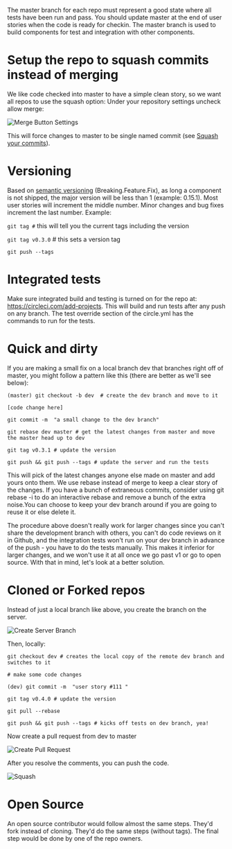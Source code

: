 The master branch for each repo must represent a good state where all tests have been run and pass. You should update master at the end of user stories when the code is ready for checkin. The master branch is used to build components for test and integration with other components. 

# Setup the repo to squash commits instead of merging
We like code checked into master to have a simple clean story, so we want all repos to use the squash option:
Under your repository settings uncheck allow merge:

![Merge Button Settings](https://github.com/mojaloop/docs/blob/master/Wiki/mergebtn.png)

This will force changes to master to be single named commit (see [Squash your commits](https://github.com/blog/2141-squash-your-commits)).

# Versioning
Based on [semantic versioning](http://semver.org/) (Breaking.Feature.Fix), as long a component is not shipped, the major version will be less than 1 (example: 0.15.1). Most user stories will increment the middle number. Minor changes and bug fixes increment the last number. 
Example: 

`git tag #` this will tell you the current tags including the version

`git tag v0.3.0` # this sets a version tag

`git push --tags`

# Integrated tests
Make sure integrated build and testing is turned on for the repo at: https://circleci.com/add-projects.
This will build and run tests after any push on any branch. The test override section of the circle.yml has the commands to run for the tests.

# Quick and dirty
If you are making a small fix on a local branch dev that branches right off of master, you might follow a pattern like this (there are better as we'll see below):

`(master) git checkout -b dev  # create the dev branch and move to it`

`[code change here]`

`git commit -m  "a small change to the dev branch" `

`git rebase dev master # get the latest changes from master and move the master head up to dev`

`git tag v0.3.1 # update the version`

`git push && git push --tags # update the server and run the tests`

This will pick of the latest changes anyone else made on master and add yours onto them. We use rebase instead of merge to keep a clear story of the changes. 
If you have a bunch of extraneous commits, consider using git rebase -i to do an interactive rebase and remove a bunch of the extra noise.You can choose to keep your dev branch around if you are going to reuse it or else delete it.

The procedure above doesn't really work for larger changes since you can't share the development branch with others, you can't do code reviews on it in Github, and the integration tests won't run on your dev branch in advance of the push - you have to do the tests manually. This makes it inferior for larger changes, and we won't use it at all once we go past v1 or go to open source. With that in mind, let's look at a better solution.

# Cloned or Forked repos
Instead of just a local branch like above, you create the branch on the server.

![Create Server Branch](https://github.com/mojaloop/docs/blob/master/Wiki/CreateBranch.png)

Then, locally:

`git checkout dev # creates the local copy of the remote dev branch and switches to it`

`# make some code changes`

`(dev) git commit -m  "user story #111 "`

`git tag v0.4.0 # update the version`

`git pull --rebase`

`git push && git push --tags # kicks off tests on dev branch, yea!`

Now create a pull request from dev to master

![Create Pull Request](https://github.com/mojaloop/docs/blob/master/Wiki/CompareNPull.png)

After you resolve the comments, you can push the code.

![Squash](https://github.com/mojaloop/docs/blob/master/Wiki/ConfirmNSquash.png)

# Open Source
An open source contributor would follow almost the same steps. They'd fork instead of cloning. They'd do the same steps (without tags). The final step would be done by one of the repo owners. 

